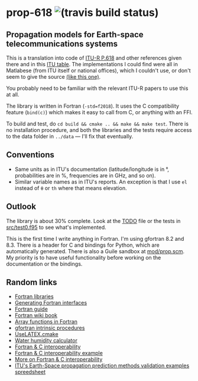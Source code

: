 
# prop-618 ![(travis build status)](https://travis-ci.org/lloda/prop-618.svg?branch=master) #

## Propagation models for Earth-space telecommunications systems

This is a translation into code of [ITU-R P.618](https://www.itu.int/dms_pubrec/itu-r/rec/p/R-REC-P.618-13-201712-I!!PDF-E.pdf) and other references given there and in this [ITU table](https://www.itu.int/en/ITU-R/study-groups/rsg3/Pages/iono-tropo-spheric.aspx). The implementations I could find were all in Matlabese (from ITU itself or national offices), which I couldn't use, or don't seem to give the source [(like this one)](https://logiciels.cnes.fr/fr/content/propa).

You probably need to be familiar with the relevant ITU-R papers to use this at all.

The library is written in Fortran (`-std=f2018`). It uses the C compatibility feature (`bind(c)`) which makes it easy to call from C, or anything with an FFI.

To build and test, do `cd build && cmake .. && make && make test`. There is no installation procedure, and both the libraries and the tests require access to the data folder in `../data` — I'll fix that eventually.

## Conventions

* Same units as in ITU's documentation (latitude/longitude is in °, probabilities are in %, frequencies are in GHz, and so on).
* Similar variable names as in ITU's reports. An exception is that I use `el` instead of `θ` or `th` where that means elevation.

## Outlook

The library is about 30% complete. Look at the [TODO](TODO) file or the tests in [src/test0.f95](src/test0.f95) to see what's implemented.

This is the first time I write anything in Fortran. I'm using gfortran 8.2 and 8.3. There is a header for C and bindings for Python, which are automatically generated. There is also a Guile sandbox at [mod/prop.scm](mod/prop.scm). My priority is to have useful functionality before working on the documentation or the bindings.

## Random links

* [Fortran libraries](https://github.com/rabbiabram/awesome-fortran)
* [Generating Fortran interfaces](http://fortranwiki.org/fortran/show/Generating+C+Interfaces)
* [Fortran guide](http://www.egr.unlv.edu/~ed/fortranv3.pdf)
* [Fortran wiki book](https://en.wikibooks.org/wiki/Category:Book:Fortran)
* [Array functions in Fortran](https://www.phy.ornl.gov/csep/pl/node18.html)
* [gfortran intrinsic procedures](https://gcc.gnu.org/onlinedocs/gfortran/Intrinsic-Procedures.html#Intrinsic-Procedures)
* [UseLATEX.cmake](https://gitlab.kitware.com/kmorel/UseLATEX/blob/master/UseLATEX.pdf)
* [Water humidity calculator](https://www.cactus2000.de/uk/unit/masshum.shtml)
* [Fortran & C interoperability](https://gcc.gnu.org/onlinedocs/gfortran/Interoperability-with-C.html)
* [Fortran & C interoperability example](https://stackoverflow.com/a/30430656)
* [More on Fortran & C interoperability](https://stackoverflow.com/a/14503508)
* [ITU's Earth-Space propagation prediction methods validation examples spreedsheet](https://www.itu.int/en/ITU-R/study-groups/rsg3/ionotropospheric/CG-3M3J-13-ValEx-Rev4_2.xlsx)
